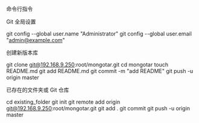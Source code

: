 命令行指令


Git 全局设置

git config --global user.name "Administrator"
git config --global user.email "admin@example.com"

创建新版本库

git clone git@192.168.9.250:root/mongotar.git
cd mongotar
touch README.md
git add README.md
git commit -m "add README"
git push -u origin master

已存在的文件夹或 Git 仓库

cd existing_folder
git init
git remote add origin git@192.168.9.250:root/mongotar.git
git add .
git commit
git push -u origin master